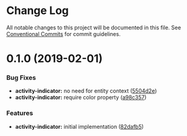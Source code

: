 # Change Log

All notable changes to this project will be documented in this file.
See [Conventional Commits](https://conventionalcommits.org) for commit guidelines.

# 0.1.0 (2019-02-01)

### Bug Fixes

-   **activity-indicator:** no need for entity context
    ([5504d2e](https://github.com/jobvs/native-components/commit/5504d2e))
-   **activity-indicator:** require color property
    ([a98c357](https://github.com/jobvs/native-components/commit/a98c357))

### Features

-   **activity-indicator:** initial implementation
    ([82dafb5](https://github.com/jobvs/native-components/commit/82dafb5))
